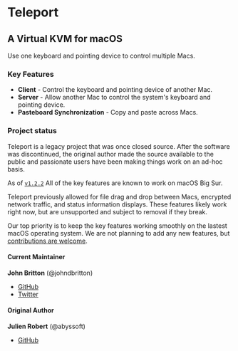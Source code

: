 # Teleport
## A Virtual KVM for macOS

Use one keyboard and pointing device to control multiple Macs.

### Key Features

* __Client__ - Control the keyboard and pointing device of another Mac.
* __Server__ - Allow another Mac to control the system's keyboard and pointing device.
* __Pasteboard Synchronization__ - Copy and paste across Macs.

### Project status

Teleport is a legacy project that was once closed source. After the software was discontinued, the original author made the source available to the public and passionate users have been making things work on an ad-hoc basis.

As of [`v1.2.2`](https://github.com/abyssoft/teleport/releases/tag/v1.2.2) All of the key features are known to work on macOS Big Sur.

Teleport previously allowed for file drag and drop between Macs, encrypted network traffic, and status information displays. These features likely work right now, but are unsupported and subject to removal if they break.

Our top priority is to keep the key features working smoothly on the lastest macOS operating system. We are not planning to add any new features, but [contributions are welcome](CONTRIBUTING.md).

#### Current Maintainer

__John Britton__ (@johndbritton)
* [GitHub](https://github.com/johndbritton)
* [Twitter](https://twitter.com/johndbritton)

#### Original Author

__Julien Robert__ (@abyssoft)
* [GitHub](https://github.com/abyssoft)
